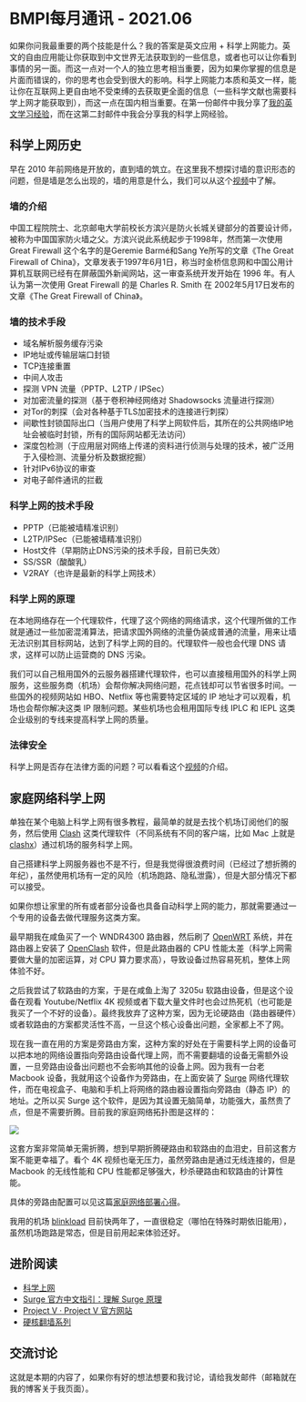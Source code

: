 # BMPI每月通讯 - 2021.06

如果你问我最重要的两个技能是什么？我的答案是英文应用 + 科学上网能力。英文的自由应用能让你获取到中文世界无法获取到的一些信息，或者也可以让你看到事情的另一面。而这一点对一个人的独立思考相当重要，因为如果你掌握的信息是片面而错误的，你的思考也会受到很大的影响。科学上网能力本质和英文一样，能让你在互联网上更自由地不受束缚的去获取更全面的信息（一些科学文献也需要科学上网才能获取到），而这一点在国内相当重要。在第一份邮件中我分享了[我的英文学习经验](https://tinyletter.com/bmpi-dev/letters/bmpi-2021-05)，而在这第二封邮件中我会分享我的科学上网经验。

## 科学上网历史

早在 2010 年前网络是开放的，直到墙的筑立。在这里我不想探讨墙的意识形态的问题，但是墙是怎么出现的，墙的用意是什么，我们可以从这个[视频](https://www.youtube.com/watch?v=XKZM_AjCUr0)中了解。

### 墙的介绍

中国工程院院士、北京邮电大学前校长方滨兴是防火长城关键部分的首要设计师，被称为中国国家防火墙之父。方滨兴说此系统起步于1998年，然而第一次使用 Great Firewall 这个名字的是Geremie Barmé和Sang Ye所写的文章《The Great Firewall of China》，文章发表于1997年6月1日，称当时金桥信息网和中国公用计算机互联网已经有在屏蔽国外新闻网站，这一审查系统开发开始在 1996 年。有人认为第一次使用 Great Firewall 的是 Charles R. Smith 在 2002年5月17日发布的文章《The Great Firewall of China》。

### 墙的技术手段

- 域名解析服务缓存污染
- IP地址或传输层端口封锁
- TCP连接重置
- 中间人攻击
- 探测 VPN 流量（PPTP、L2TP / IPSec）
- 对加密流量的探测（基于卷积神经网络对 Shadowsocks 流量进行探测）
- 对Tor的刺探（会对各种基于TLS加密技术的连接进行刺探）
- 间歇性封锁国际出口（当用户使用了科学上网软件后，其所在的公共网络IP地址会被临时封锁，所有的国际网站都无法访问）
- 深度包检测（于应用层对网络上传递的资料进行侦测与处理的技术，被广泛用于入侵检测、流量分析及数据挖掘）
- 针对IPv6协议的审查
- 对电子邮件通讯的拦截

### 科学上网的技术手段

- PPTP（已能被墙精准识别）
- L2TP/IPSec（已能被墙精准识别）
- Host文件（早期防止DNS污染的技术手段，目前已失效）
- SS/SSR（酸酸乳）
- V2RAY（也许是最新的科学上网技术）

### 科学上网的原理

在本地网络存在一个代理软件，代理了这个网络的网络请求，这个代理所做的工作就是通过一些加密混淆算法，把请求国外网络的流量伪装成普通的流量，用来让墙无法识别其目标网站，达到了科学上网的目的。代理软件一般也会代理 DNS 请求，这样可以防止运营商的 DNS 污染。

我们可以自己租用国外的云服务器搭建代理软件，也可以直接租用国外的科学上网服务，这些服务商（机场）会帮你解决网络问题，花点钱却可以节省很多时间。一些国外的视频网站如 HBO、Netflix 等也需要特定区域的 IP 地址才可以观看，机场也会帮你解决这类 IP 限制问题。某些机场也会租用国际专线 IPLC 和 IEPL 这类企业级别的专线来提高科学上网的质量。

### 法律安全

科学上网是否存在法律方面的问题？可以看看这个[视频](https://www.youtube.com/watch?v=mIif-7U2tEU)的介绍。

## 家庭网络科学上网

单独在某个电脑上科学上网有很多教程，最简单的就是去找个机场订阅他们的服务，然后使用 [Clash](https://github.com/Dreamacro/clash) 这类代理软件（不同系统有不同的客户端，比如 Mac 上就是 [clashx](https://github.com/yichengchen/clashX)）通过机场的服务科学上网。

自己搭建科学上网服务器也不是不行，但是我觉得很浪费时间（已经过了想折腾的年纪），虽然使用机场有一定的风险（机场跑路、隐私泄露），但是大部分情况下都可以接受。

如果你想让家里的所有或者部分设备也具备自动科学上网的能力，那就需要通过一个专用的设备去做代理服务这类方案。

最早期我在咸鱼买了一个 WNDR4300 路由器，然后刷了 [OpenWRT](https://openwrt.org/) 系统，并在路由器上安装了 [OpenClash](https://github.com/vernesong/OpenClash) 软件，但是此路由器的 CPU 性能太差（科学上网需要做大量的加密运算，对 CPU 算力要求高），导致设备过热容易死机，整体上网体验不好。

之后我尝试了软路由的方案，于是在咸鱼上淘了 3205u 软路由设备，但是这个设备在观看 Youtube/Netflix 4K 视频或者下载大量文件时也会过热死机（也可能是我买了一个不好的设备）。最终我放弃了这种方案，因为无论硬路由（路由器硬件）或者软路由的方案都灵活性不高，一旦这个核心设备出问题，全家都上不了网。

现在我一直在用的方案是旁路由方案，这种方案的好处在于需要科学上网的设备可以把本地的网络设置指向旁路由设备代理上网，而不需要翻墙的设备无需额外设置，一旦旁路由设备出问题也不会影响其他的设备上网。因为我有一台老 Macbook 设备，我就用这个设备作为旁路由，在上面安装了 [Surge](https://nssurge.com/) 网络代理软件，而在电视盒子、电脑和手机上将网络的路由器设置指向旁路由（静态 IP）的地址。之所以买 Surge 这个软件，是因为其设置无脑简单，功能强大，虽然贵了点，但是不需要折腾。目前我的家庭网络拓扑图是这样的：

![](https://img.bmpi.dev/b7da8cd9-d561-715d-b0e1-4a931e0a92c2.png)

这套方案非常简单无需折腾，想到早期折腾硬路由和软路由的血泪史，目前这套方案不能更幸福了。看个 4K 视频也毫无压力，虽然旁路由是通过无线连接的，但是 Macbook 的无线性能和 CPU 性能都足够强大，秒杀硬路由和软路由的计算性能。

具体的旁路由配置可以见这篇[家庭网络部署心得](https://blog.indigo.codes/2020/04/24/home-network-deployment/)。

我用的机场 [blinkload](https://blinkload.to/aff/LYWO) 目前快两年了，一直很稳定（哪怕在特殊时期依旧能用），虽然机场跑路是常态，但是目前用起来体验还好。

## 进阶阅读

- [科学上网](https://github.com/haoel/haoel.github.io)
- [Surge 官方中文指引：理解 Surge 原理](https://manual.nssurge.com/book/understanding-surge/cn/)
- [Project V · Project V 官方网站](https://www.v2ray.com/index.html)
- [硬核翻墙系列](https://youtu.be/XKZM_AjCUr0)

## 交流讨论

这就是本期的内容了，如果你有好的想法想要和我讨论，请给我发邮件（邮箱就在我的博客关于我页面）。
